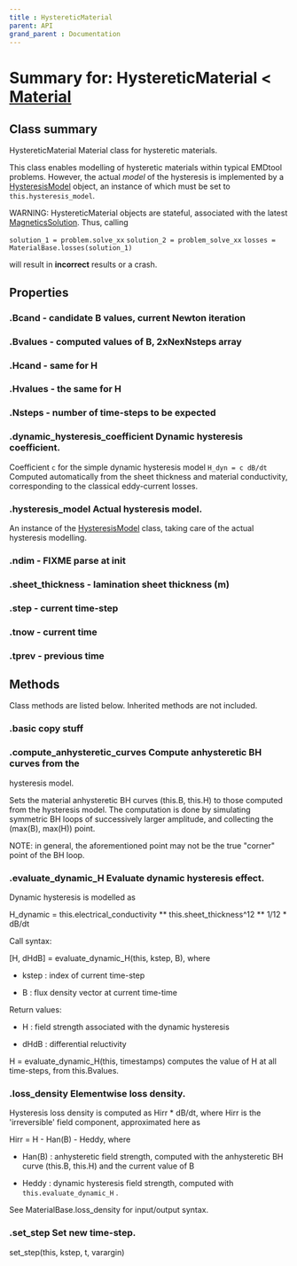 ```yaml
---
title : HystereticMaterial
parent: API
grand_parent : Documentation
---
```

# Summary for: **HystereticMaterial**  < [Material](Material.html)

## Class summary

HystereticMaterial Material class for hysteretic materials.

This class enables modelling of hysteretic materials within typical
EMDtool problems. However, the actual *model*  of the hysteresis is
implemented by a [HysteresisModel](HysteresisModel.html) object, an instance of which must
be set to `this.hysteresis_model`.

WARNING: HystereticMaterial objects are stateful, associated with the
latest [MagneticsSolution](MagneticsSolution.html). Thus, calling

`solution_1 = problem.solve_xx`
`solution_2 = problem_solve_xx`
`losses = MaterialBase.losses(solution_1)`

will result in **incorrect**  results or a crash.

## Properties

### .**Bcand** - candidate B values, current Newton iteration

### .**Bvalues** - computed values of B, 2xNexNsteps array

### .**Hcand** - same for H

### .**Hvalues** - the same for H

### .**Nsteps** - number of time-steps to be expected

### .**dynamic_hysteresis_coefficient** Dynamic hysteresis coefficient.

Coefficient `c` for the simple dynamic hysteresis model
`H_dyn = c dB/dt`
Computed automatically from the sheet thickness and material
conductivity, corresponding to the classical eddy-current losses.

### .**hysteresis_model** Actual hysteresis model.

An instance of the [HysteresisModel](HysteresisModel.html) class, taking care of the
actual hysteresis modelling.

### .**ndim** - FIXME parse at init

### .**sheet_thickness** - lamination sheet thickness (m)

### .**step** - current time-step

### .**tnow** - current time

### .**tprev** - previous time


## Methods

Class methods are listed below. Inherited methods are not included.

### .basic copy stuff

### .**compute_anhysteretic_curves** Compute anhysteretic BH curves from the
hysteresis model.

Sets the material anhysteretic BH curves (this.B, this.H) to those
computed from the hysteresis model. The computation is done by simulating
symmetric BH loops of successively larger amplitude, and collecting the
(max(B), max(H)) point.

NOTE: in general, the aforementioned point may not be the true "corner"
point of the BH loop.

### .**evaluate_dynamic_H** Evaluate dynamic hysteresis effect.

Dynamic hysteresis is modelled as

H_dynamic = this.electrical_conductivity ** this.sheet_thickness^12 **
1/12 * dB/dt

Call syntax:

[H, dHdB] = evaluate_dynamic_H(this, kstep, B), where

* kstep : index of current time-step

* B : flux density vector at current time-time

Return values:

* H : field strength associated with the dynamic hysteresis

* dHdB : differential reluctivity

H = evaluate_dynamic_H(this, timestamps) computes the value of H at all
time-steps, from this.Bvalues.

### .**loss_density** Elementwise loss density.

Hysteresis loss density is computed as Hirr * dB/dt, where Hirr is the
'irreversible' field component, approximated here as

Hirr = H - Han(B) - Heddy, where

* Han(B) : anhysteretic field strength, computed with the anhysteretic
BH curve (this.B, this.H) and the current value of B

* Heddy : dynamic hysteresis field strength, computed with
`this.evaluate_dynamic_H` .

See MaterialBase.loss_density for input/output syntax.

### .**set_step** Set new time-step.

set_step(this, kstep, t, varargin)



